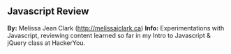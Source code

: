 ## Javascript Review ##

**By:** Melissa Jean Clark (http://melissajclark.ca)
**Info:** Experimentations with Javascript, reviewing content learned so far in my Intro to Javascript & jQuery class at HackerYou.
